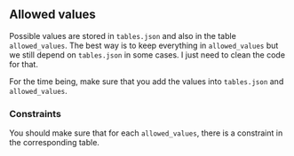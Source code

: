 ## Allowed values
Possible values are stored in `tables.json` and also in the table `allowed_values`. 
The best way is to keep everything in `allowed_values` but we still depend on `tables.json` in some cases. 
I just need to clean the code for that.

For the time being, make sure that you add the values into `tables.json` and `allowed_values`.

### Constraints
You should make sure that for each `allowed_values`, there is a constraint in the corresponding table.


